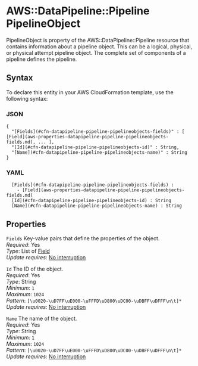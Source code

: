# AWS::DataPipeline::Pipeline PipelineObject<a name="aws-properties-datapipeline-pipeline-pipelineobjects"></a>

PipelineObject is property of the AWS::DataPipeline::Pipeline resource that contains information about a pipeline object\. This can be a logical, physical, or physical attempt pipeline object\. The complete set of components of a pipeline defines the pipeline\.

## Syntax<a name="aws-properties-datapipeline-pipeline-pipelineobjects-syntax"></a>

To declare this entity in your AWS CloudFormation template, use the following syntax:

### JSON<a name="aws-properties-datapipeline-pipeline-pipelineobjects-syntax.json"></a>

```
{
  "[Fields](#cfn-datapipeline-pipeline-pipelineobjects-fields)" : [ [Field](aws-properties-datapipeline-pipeline-pipelineobjects-fields.md), ... ],
  "[Id](#cfn-datapipeline-pipeline-pipelineobjects-id)" : String,
  "[Name](#cfn-datapipeline-pipeline-pipelineobjects-name)" : String
}
```

### YAML<a name="aws-properties-datapipeline-pipeline-pipelineobjects-syntax.yaml"></a>

```
﻿  [Fields](#cfn-datapipeline-pipeline-pipelineobjects-fields) : 
    - [Field](aws-properties-datapipeline-pipeline-pipelineobjects-fields.md)
﻿  [Id](#cfn-datapipeline-pipeline-pipelineobjects-id) : String
﻿  [Name](#cfn-datapipeline-pipeline-pipelineobjects-name) : String
```

## Properties<a name="aws-properties-datapipeline-pipeline-pipelineobjects-properties"></a>

`Fields`  <a name="cfn-datapipeline-pipeline-pipelineobjects-fields"></a>
Key\-value pairs that define the properties of the object\.  
*Required*: Yes  
*Type*: List of [Field](aws-properties-datapipeline-pipeline-pipelineobjects-fields.md)  
*Update requires*: [No interruption](https://docs.aws.amazon.com/AWSCloudFormation/latest/UserGuide/using-cfn-updating-stacks-update-behaviors.html#update-no-interrupt)

`Id`  <a name="cfn-datapipeline-pipeline-pipelineobjects-id"></a>
The ID of the object\.  
*Required*: Yes  
*Type*: String  
*Minimum*: `1`  
*Maximum*: `1024`  
*Pattern*: `[\u0020-\uD7FF\uE000-\uFFFD\uD800\uDC00-\uDBFF\uDFFF\n\t]*`  
*Update requires*: [No interruption](https://docs.aws.amazon.com/AWSCloudFormation/latest/UserGuide/using-cfn-updating-stacks-update-behaviors.html#update-no-interrupt)

`Name`  <a name="cfn-datapipeline-pipeline-pipelineobjects-name"></a>
The name of the object\.  
*Required*: Yes  
*Type*: String  
*Minimum*: `1`  
*Maximum*: `1024`  
*Pattern*: `[\u0020-\uD7FF\uE000-\uFFFD\uD800\uDC00-\uDBFF\uDFFF\n\t]*`  
*Update requires*: [No interruption](https://docs.aws.amazon.com/AWSCloudFormation/latest/UserGuide/using-cfn-updating-stacks-update-behaviors.html#update-no-interrupt)